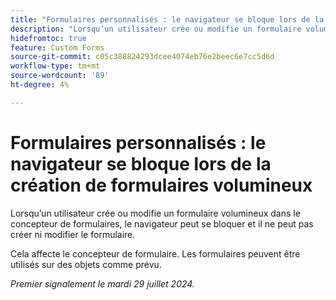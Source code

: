 ```yaml
---
title: "Formulaires personnalisés : le navigateur se bloque lors de la création de formulaires volumineux"
description: "Lorsqu’un utilisateur crée ou modifie un formulaire volumineux dans le concepteur de formulaires, le navigateur peut se bloquer et l’utilisateur ne peut pas créer ni modifier le formulaire."
hidefromtoc: true
feature: Custom Forms
source-git-commit: c05c388824293dcee4074eb76e2beec6e7cc5d6d
workflow-type: tm+mt
source-wordcount: '89'
ht-degree: 4%

---
```



# Formulaires personnalisés : le navigateur se bloque lors de la création de formulaires volumineux

Lorsqu’un utilisateur crée ou modifie un formulaire volumineux dans le concepteur de formulaires, le navigateur peut se bloquer et il ne peut pas créer ni modifier le formulaire.

Cela affecte le concepteur de formulaire. Les formulaires peuvent être utilisés sur des objets comme prévu.

_Premier signalement le mardi 29 juillet 2024._
